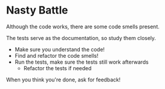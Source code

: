 # Nasty Battle

Although the code works, there are some code smells present.

The tests serve as the documentation, so study them closely.

- Make sure you understand the code!
- Find and refactor the code smells!
- Run the tests, make sure the tests still work afterwards
    - Refactor the tests if needed
    
When you think you're done, ask for feedback!